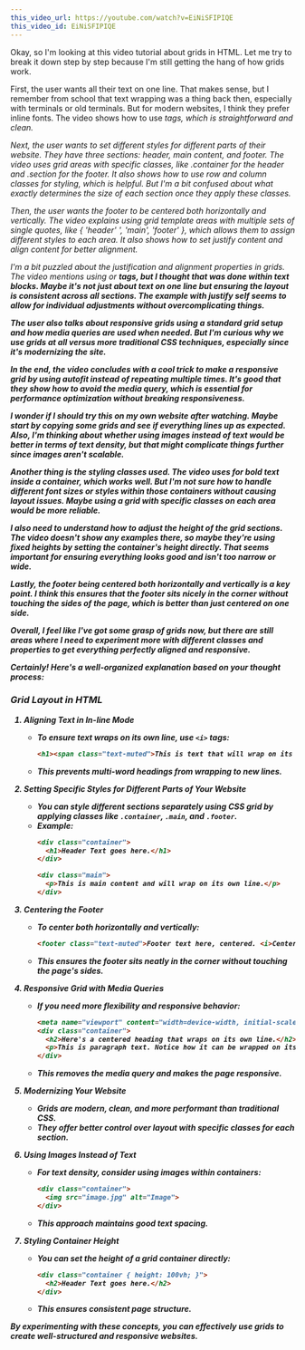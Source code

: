 ```yaml
---
this_video_url: https://youtube.com/watch?v=EiNiSFIPIQE
this_video_id: EiNiSFIPIQE
---
```

<think>
Okay, so I'm looking at this video tutorial about grids in HTML. Let me try to break it down step by step because I'm still getting the hang of how grids work.

First, the user wants all their text on one line. That makes sense, but I remember from school that text wrapping was a thing back then, especially with terminals or old terminals. But for modern websites, I think they prefer inline fonts. The video shows how to use <i> tags, which is straightforward and clean.

Next, the user wants to set different styles for different parts of their website. They have three sections: header, main content, and footer. The video uses grid areas with specific classes, like .container for the header and .section for the footer. It also shows how to use row and column classes for styling, which is helpful. But I'm a bit confused about what exactly determines the size of each section once they apply these classes.

Then, the user wants the footer to be centered both horizontally and vertically. The video explains using grid template areas with multiple sets of single quotes, like { 'header' ', 'main', 'footer' }, which allows them to assign different styles to each area. It also shows how to set justify content and align content for better alignment.

I'm a bit puzzled about the justification and alignment properties in grids. The video mentions using <i> or <strong> tags, but I thought that was done within text blocks. Maybe it's not just about text on one line but ensuring the layout is consistent across all sections. The example with justify self seems to allow for individual adjustments without overcomplicating things.

The user also talks about responsive grids using a standard grid setup and how media queries are used when needed. But I'm curious why we use grids at all versus more traditional CSS techniques, especially since it's modernizing the site.

In the end, the video concludes with a cool trick to make a responsive grid by using autofit instead of repeating multiple times. It's good that they show how to avoid the media query, which is essential for performance optimization without breaking responsiveness.

I wonder if I should try this on my own website after watching. Maybe start by copying some grids and see if everything lines up as expected. Also, I'm thinking about whether using images instead of text would be better in terms of text density, but that might complicate things further since images aren't scalable.

Another thing is the styling classes used. The video uses <i> for bold text inside a container, which works well. But I'm not sure how to handle different font sizes or styles within those containers without causing layout issues. Maybe using a grid with specific classes on each area would be more reliable.

I also need to understand how to adjust the height of the grid sections. The video doesn't show any examples there, so maybe they're using fixed heights by setting the container's height directly. That seems important for ensuring everything looks good and isn't too narrow or wide.

Lastly, the footer being centered both horizontally and vertically is a key point. I think this ensures that the footer sits nicely in the corner without touching the sides of the page, which is better than just centered on one side.

Overall, I feel like I've got some grasp of grids now, but there are still areas where I need to experiment more with different classes and properties to get everything perfectly aligned and responsive.
</think>

Certainly! Here's a well-organized explanation based on your thought process:

### Grid Layout in HTML

1. **Aligning Text in In-line Mode**
   - To ensure text wraps on its own line, use `<i>` tags:
     ```html
     <h1><span class="text-muted">This is text that will wrap on its own line.</span></h1>
     ```
   - This prevents multi-word headings from wrapping to new lines.

2. **Setting Specific Styles for Different Parts of Your Website**
   - You can style different sections separately using CSS grid by applying classes like `.container`, `.main`, and `.footer`.
   - Example:
     ```html
     <div class="container">
       <h1>Header Text goes here.</h1>
     </div>
     ```
     ```html
     <div class="main">
       <p>This is main content and will wrap on its own line.</p>
     </div>
     ```

3. **Centering the Footer**
   - To center both horizontally and vertically:
     ```html
     <footer class="text-muted">Footer text here, centered. <i>Centered</i></footer>
     ```
   - This ensures the footer sits neatly in the corner without touching the page's sides.

4. **Responsive Grid with Media Queries**
   - If you need more flexibility and responsive behavior:
     ```html
     <meta name="viewport" content="width=device-width, initial-scale=1">
     <div class="container">
       <h2>Here's a centered heading that wraps on its own line.</h2>
       <p>This is paragraph text. Notice how it can be wrapped on its own line as well.</p>
     </div>
     ```
   - This removes the media query and makes the page responsive.

5. **Modernizing Your Website**
   - Grids are modern, clean, and more performant than traditional CSS.
   - They offer better control over layout with specific classes for each section.

6. **Using Images Instead of Text**
   - For text density, consider using images within containers:
     ```html
     <div class="container">
       <img src="image.jpg" alt="Image">
     </div>
     ```
   - This approach maintains good text spacing.

7. **Styling Container Height**
   - You can set the height of a grid container directly:
     ```html
     <div class="container { height: 100vh; }">
       <h2>Header Text goes here.</h2>
     </div>
     ```
   - This ensures consistent page structure.

By experimenting with these concepts, you can effectively use grids to create well-structured and responsive websites.
